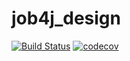 # job4j_design
[![Build Status](https://travis-ci.com/fortncom/job4j_design.svg?branch=master)](https://travis-ci.com/fortncom/job4j_design)
[![codecov](https://codecov.io/gh/fortncom/job4j_design/branch/master/graph/badge.svg)](https://codecov.io/gh/fortncom/job4j_design)